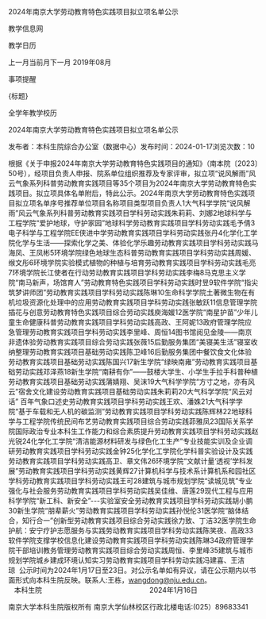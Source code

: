 






2024年南京大学劳动教育特色实践项目拟立项名单公示





























教学信息网







































教学日历



上一月当前月下一月
2019年08月





事项提醒


{标题}


全学年教学校历
























2024年南京大学劳动教育特色实践项目拟立项名单公示

发布者：本科生院综合办公室（数据中心）发布时间：2024-01-17浏览次数：10

根据《关于申报2024年南京大学劳动教育特色实践项目的通知》（南本院〔2023〕50号），经项目负责人申报、院系单位组织推荐及专家评审，拟立项“说风解雨”风云气象系列科普劳动教育实践项目等35个项目为2024年南京大学劳动教育特色实践项目。拟立项具体名单附后，特此公示。2024年南京大学劳动教育特色实践项目拟立项名单序号推荐单位项目名称项目类型项目负责人1大气科学学院“说风解雨”风云气象系列科普劳动教育实践项目学科劳动实践朱莉莉、刘娜2地球科学与工程学院“爱护地球，守护家园”地球科学劳动教育实践项目学科劳动实践毛予倩3电子科学与工程学院EE侠进中学劳动教育实践项目学科劳动实践张丹4化学化工学院化学与生活——探索化学之美、体验化学乐趣劳动教育实践项目学科劳动实践马海凤、王凤彬5环境学院绿色地球生态科普劳动教育实践项目学科劳动实践周媛、缑文彤6环境学院实验模式植物的种植与培育劳动教育实践项目学科劳动实践毛亮7环境学院长江使者在行动劳动教育实践项目学科劳动实践李梅8马克思主义学院“南马新声，场馆育人”劳动教育特色实践项目学科劳动实践时昱9软件学院“指尖筑梦讲师团”劳动教育实践项目学科劳动实践陈琳10生命科学学院土著微生物在有机垃圾资源化处理中的应用劳动教育实践项目学科劳动实践张敏跃11信息管理学院插花与创意劳动教育特色实践项目综合劳动实践庾海媛12医学院“南星护苗”少年儿童生命健康科普劳动教育实践项目学科劳动实践高政、王阿妮13政府管理学院应急管理劳动教育实践项目学科劳动实践李里峰、周恒14图书馆阅见金陵——南京非遗体验劳动教育实践项目综合劳动实践张薇15后勤服务集团“美寝美生活”寝室收纳整理劳动教育实践项目基础劳动实践陈卫峰16后勤服务集团中餐饮食文化体验劳动教育实践项目基础劳动实践陈国兴17新生学院“绿映南雍”劳动教育实践项目基础劳动实践邓泽燕18新生学院“南耕有你”——鼓楼大学生、小学生手拉手科普种植劳动教育实践项目基础劳动实践蒲婧翔、吴沫19大气科学学院“方寸之地，亦有风云”宿舍文化建设劳动教育实践项目基础劳动实践朱莉莉20大气科学学院“风云对话” 百年气象口述史劳动教育实践项目学科劳动实践王欢、潘姝21大气科学学院“基于车载和无人机的碳监测”劳动教育实践项目学科劳动实践陈辉林22地球科学与工程学院传统民间布艺劳动教育实践项目综合劳动实践茆雅凤23国际关系学院国际政治专业本科生工作能力和综合素质提升劳动教育实践项目学科劳动实践赵光锐24化学化工学院“清洁能源材料研发与绿色化工生产”专业技能实训及企业调研劳动教育实践项目学科劳动实践金钟25化学化工学院化学科普实验设计及实践劳动教育实践项目学科劳动实践高卫、章文伟26环境学院“文献计量‘透视’学科发展”劳动教育实践项目学科劳动实践黄辉27计算机科学与技术系计算机系和园社区学科劳动教育实践项目学科劳动实践王可28建筑与城市规划学院“读城见筑”专业强化与社会服务劳动教育实践项目学科劳动实践吴佳维、唐莲29现代工程与应用科学学院“新工科、新安全”---实验室安全劳动教育实践项目学科劳动实践胡小鹏30新生学院“朋辈薪火”劳动教育实践项目学科劳动实践孙悦伦31医学院“脑体结合，知行合一”创新型劳动教育实践项目综合劳动实践徐力致、丁洁32医学院生命护航：安宁疗护志愿服务与实践劳动教育实践项目学科劳动实践陈笑夜、高政33软件学院支撑学校信息化建设劳动教育实践项目学科劳动实践陈琳34政府管理学院干部培训教务管理劳动教育实践项目综合劳动实践周恒、李里峰35建筑与城市规划学院城乡建成环境认知实习劳动教育实践项目学科劳动实践冯建喜、王洁琼  公示时间为2024年1月17日至23日。对公示名单如有异议，请在公示期内以书面形式向本科生院反映。联系人:王栋，wangdong@nju.edu.cn。                           本科生院                                                       2024年1月16日

















南京大学本科生院版权所有
南京大学仙林校区行政北楼电话:(025）89683341






















